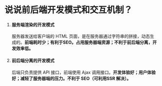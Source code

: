 # 说说前后端开发模式和交互机制？

1. #### 服务端渲染的开发模式

   服务器发送给客户端的 HTML 页面，是在服务器通过字符串的拼接，动态生成的。**前端耗时少；有利于SEO。占用服务器端资源；不利于前后端分离，开发效率低。**

2. #### 前后端分离的开发模式

   后端只负责提供 API 接口，前端使用 Ajax 调用接口。**开发体验好；用户体验好；减轻了服务器端的压力。不利于 SEO（可利用SSR 解决）。**

